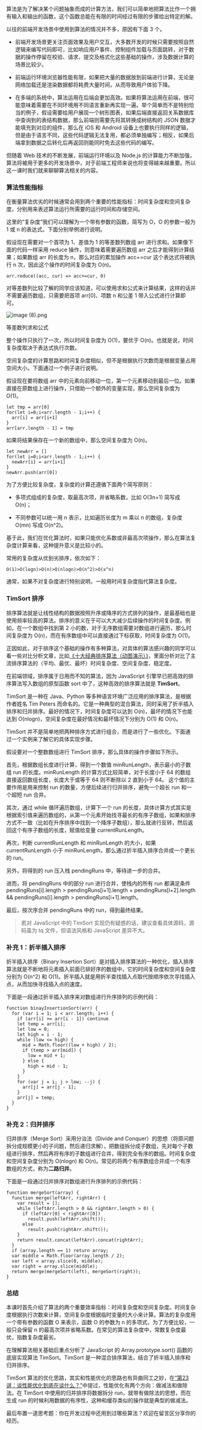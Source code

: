 算法是为了解决某个问题抽象而成的计算方法，我们可以简单地把算法比作一个拥有输入和输出的函数，这个函数总能在有限的时间经过有限的步骤给出特定的解。

以往的前端开发场景中使用到算法的情况并不多，原因有下面 3 个。

*   前端开发场景更关注页面效果及用户交互，大多数开发的时候只需要按照自然逻辑来编写代码即可，比如响应用户事件、控制组件加载与页面跳转，对于数据的操作停留在校验、请求、提交及格式化这些基础的操作，涉及数据计算的场景比较少。
    
*   前端运行环境浏览器性能有限，如果把大量的数据放到前端进行计算，无论是网络加载还是渲染数据都将耗费大量时间，从而导致用户体验下降。
    
*   在多端的系统中，算法运用在后端会更加高效。如果将算法运用在前端，很可能意味着需要在不同环境用不同语言重新再实现一遍。举个简单而不是特别恰当的例子，假设需要给用户展现一个树形图表，如果后端直接返回关系数据库中查询到的表结构数据，那么前端则需要先将其转换成树结构的 JSON 数据才能填充到对应的组件，那么在 iOS 和 Android 设备上也要执行同样的逻辑，但是由于语言不同，这些代码逻辑无法复用，都必须单独编写；相反，如果后端拿到数据之后转化后再返回则能同时免去这些代码的编写。
    

但随着 Web 技术的不断发展，前端运行环境以及 Node.js 的计算能力不断加强，算法将被用于更多的开发场景中，对于前端工程师来说也将变得越来越重要。所以这一课时我们就来聊聊算法相关的内容。

### 算法性能指标

在衡量算法优劣的时候通常会用到两个重要的性能指标：时间复杂度和空间复杂度，分别用来表述算法运行所需要的运行时间和存储空间。

这里的“复杂度”我们可以理解为一个带有参数的函数，简写为 O，O 的参数一般为 1 或 n 的表达式。下面分别举例进行说明。

假设现在需要对一个首项为 1、差值为 1 的等差数列数组 arr 进行求和。如果像下面的代码一样采用 reduce 操作，则意味着需要遍历数组 arr 之后才能得到计算结果；如果数组 arr 的长度为 n，那么对应的累加操作 acc+=cur 这个表达式将被执行 n 次，因此这个操作的时间复杂度为 O(n)。

    arr.reduce((acc, cur) => acc+=cur, 0)
    

对等差数列比较了解的同学应该知道，可以使用求和公式来计算结果，这样的话并不需要遍历数组，只需要把首项 arr\[0\]、项数 n 和公差 1 带入公式进行计算即可。

![image (8).png](https://s0.lgstatic.com/i/image/M00/49/07/Ciqc1F9OIsmAfhPMAAAIB06k65c146.png)

等差数列求和公式

整个操作只执行了一次，所以时间复杂度为 O(1)，要优于 O(n)。也就是说，时间复杂度取决于表达式执行次数。

空间复杂度的计算思路和时间复杂度相似，但不是根据执行次数而是根据变量占用空间大小。下面通过一个例子进行说明。

假设现在要将数组 arr 中的元素向前移动一位，第一个元素移动到最后一位。如果直接在原数组上进行操作，只借助一个额外的变量实现，那么空间复杂度为 O(1)。

    let tmp = arr[0]
    for(let i=0;i<arr.length - 1;i++) {
      arr[i] = arr[i+1]
    }
    arr[arr.length - 1] = tmp
    

如果将结果保存在一个新的数组中，那么空间复杂度为 O(n)。

    let newArr = []
    for(let i=0;i<arr.length - 1;i++) {
      newArr[i] = arr[i+1]
    }
    newArr.push(arr[0])
    

为了方便比较复杂度，复杂度的计算还遵循下面两个简写原则：

*   多项式组成的复杂度，取最高次项，并省略系数，比如 O(3n+1) 简写成 O(n)；
    
*   不同参数可以统一用 n 表示，比如遍历长度为 m 乘以 n 的数组，复杂度 O(mn) 写成 O(n^2)。
    

基于此，我们在优化算法时，如果只能优化系数或非最高次项操作，那么在算法复杂度计算来看，这种提升意义是比较小的。

常用的复杂度从优到劣排序，依次如下：

    O(1)>O(logn)>O(n)>O(nlogn)>O(n^2)>O(x^n)
    

通常，如果不对复杂度进行特别说明，一般用时间复杂度指代算法复杂度。

### TimSort 排序

排序算法就是让线性结构的数据按照升序或降序的方式排列的操作，是最基础也是使用频率较高的算法。排序的意义在于可以大大减少后续操作的时间复杂度。例如，在一个数组中找到第 2 小的数，对于无序数组需要对数组进行遍历，那么时间复杂度为 O(n)，而在有序数组中可以直接通过下标获取，时间复杂度为 O(1)。

正因如此，对于排序这个基础的操作有多种算法，对具体的算法感兴趣的同学可以看一些对比分析文章，比如[《十大经典排序算法（动图演示）》](https://www.cnblogs.com/onepixel/articles/7674659.html)，里面分析对比了主流排序算法的（平均、最优、最坏）时间复杂度、空间复杂度、稳定度。

在前端领域，排序属于日用而不知的算法，因为 JavaScript 引擎早已把高效的排序算法写入数组的原型函数 sort 中了，这种高效的排序算法就是 **TimSort**。

TimSort 是一种在 Java、Python 等多种语言环境广泛应用的排序算法，是根据作者姓名 Tim Peters 而命名的。它是一种典型的混合算法，同时采用了折半插入排序和归并排序。最好的情况下，时间复杂度可以达到 O(n)，最坏的情况下也能达到 O(nlogn)，空间复杂度在最好情况和最坏情况下分别为 O(1) 和 O(n)。

TimSort 并不是简单地把两种排序方式进行组合，而是进行了一些优化。下面通过一个实例来了解它的具体实现步骤。

假设要对一个整数数组进行 TimSort 排序，那么具体的操作步骤如下所示。

首先，根据数组长度进行计算，得到一个数值 minRunLength，表示最小的子数组 run 的长度。minRunLength 的计算方式比较简单，对于长度小于 64 的数组直接返回数组长度，长度大于或等于 64 则不断除以 2 直到小于 64。 这个值的主要作用是用来控制 run 的数量，方便后续进行归并排序，避免一个超长 run 和一个超短 run 合并。

其次，通过 while 循环遍历数组，计算下一个 run 的长度，具体计算方式其实是根据索引值来遍历数组的，从第一个元素开始找寻最长的有序子数组，如果和排序方式不一致（比如在升序排序中找到一个降序子数组），那么就进行反转，然后返回这个有序子数组的长度，赋值给变量 currentRunLength。

再次，判断 currentRunLength 和 minRunLength 的大小，如果 currentRunLength 小于 minRunLength，那么通过折半插入排序合并成一个更长的 run。

另外，将得到的 run 压入栈 pendingRuns 中，等待进一步的合并。

进而，将 pendingRuns 中的部分 run 进行合并，使栈内的所有 run 都满足条件pendingRuns\[i\].length > pendingRuns\[i+1\].length + pendingRuns\[i+2\].length && pendingRuns\[i\].length > pendingRuns\[i+1\].length。

最后，按次序合并 pendingRuns 中的 run，得到最终结果。

> 若对 JavaScript 中的 TimSort 实现仍有疑惑的话，建议查看具体源码，源码虽为 tq 文件，但语法风格和 JavaScript 差异不大。

### 补充 1：折半插入排序

折半插入排序（Binary Insertion Sort）是对插入排序算法的一种优化，插入排序算法就是不断地将元素插入前面已排好序的数组中，它的时间复杂度和空间复杂度分别为 O(n^2) 和 O(1)。折半插入就是用折半查找插入点取代按顺序依次寻找插入点，从而加快寻找插入点的速度。

下面是一段通过折半插入排序来对数组进行升序排列的示例代码：

    function binayInsertionSort(arr) {
      for (var i = 1; i < arr.length; i++) {
        if (arr[i] >= arr[i - 1]) continue
        let temp = arr[i];
        let low = 0;
        let high = i - 1;
        while (low <= high) {
          mid = Math.floor((low + high) / 2);
          if (temp > arr[mid]) {
            low = mid + 1;
          } else {
            high = mid - 1;
          }
        }
        for (var j = i; j > low; --j) {
          arr[j] = arr[j - 1];
        }
        arr[j] = temp;
      }
    }
    

### 补充 2：归并排序

归并排序（Merge Sort）采用分治法（Divide and Conquer）的思想（将原问题拆分成规模更小的子问题，然后递归求解），把数组拆分成子数组，先对每个子数组进行排序，然后再将有序的子数组进行合并，得到完全有序的数组。时间复杂度和空间复杂度分别为 O(nlogn) 和 O(n)。常见的将两个有序数组合并成一个有序数组的方式，称为**二路归并**。

下面是一段通过归并排序对数组进行升序排列的示例代码：

    function mergeSort(array) {
      function merge(leftArr, rightArr) {
        var result = [];
        while (leftArr.length > 0 && rightArr.length > 0) {
          if (leftArr[0] < rightArr[0])
            result.push(leftArr.shift());
          else
            result.push(rightArr.shift());
        }
        return result.concat(leftArr).concat(rightArr);
      }
      if (array.length == 1) return array;
      var middle = Math.floor(array.length / 2);
      var left = array.slice(0, middle);
      var right = array.slice(middle);
      return merge(mergeSort(left), mergeSort(right));
    }
    

### 总结

本课时首先介绍了算法的两个重要效率指标：时间复杂度和空间复杂度。时间复杂度根据执行次数来计算，空间复杂度根据临时变量的大小来计算。算法的复杂度用一个带有参数的函数 O 来表示，函数 O 的参数为 n 的多项式，为了方便比较，一般只会保留 n 的最高次项并省略系数。在常见的算法复杂度中，常数复杂度最优，指数复杂度最劣。

在理解算法相关基础后重点分析了 JavaScript 的 Array.prototype.sort() 函数的底层实现算法 TimSort。TimSort 是一种混合排序算法，结合了折半插入排序和归并排序。

TimSort 算法的优化思路，其实和性能优化的思路也有异曲同工之妙，在[“第23讲：谈性能优化到底在谈什么？”](https://kaiwu.lagou.com/course/courseInfo.htm?courseId=180#/detail/pc?id=3195)中提过，性能优化有两个方向：做减法和做除法。在 TimSort 中使用的归并排序将数据拆分 run，就带有做除法的思想，而在生成 run 的时候利用数据的有序性，这种和缓存类似的操作就是典型的做减法。

最后布置一道思考题：你在开发过程中还用到过哪些算法？欢迎在留言区分享你的经历。